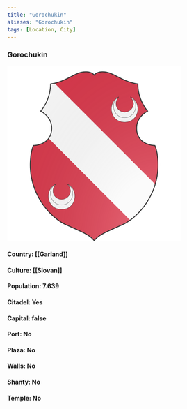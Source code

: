 ```yaml
---
title: "Gorochukin"
aliases: "Gorochukin"
tags: [Location, City]
---
```

### Gorochukin
![](attachment/b08f97b2c18b325300f4797e800ee7c8.svg)

#### Country: [[Garland]]

#### Culture: [[Slovan]]

#### Population: 7.639

#### Citadel: Yes

#### Capital: false

#### Port: No

#### Plaza: No

#### Walls: No

#### Shanty: No

#### Temple: No

